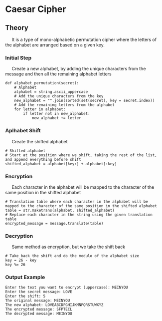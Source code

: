 # Caesar Cipher

## Theory
&ensp;&ensp;&ensp;It is a type of mono-alphabetic permutation cipher where the letters of the alphabet are arranged based on a given key.

### Initial Step 
&ensp;&ensp;&ensp;Create a new alphabet, by adding the unique characters from the message and then all the remaining alphabet letters
```
def alphabet_permutation(secret):
    # Alphabet
    alphabet = string.ascii_uppercase
    # Add the unique characters from the key
    new_alphabet = "".join(sorted(set(secret), key = secret.index))
    # Add the remaining letters from the alphabet
    for letter in alphabet:
        if letter not in new_alphabet:
            new_alphabet += letter
```

### Aplhabet Shift
&ensp;&ensp;&ensp;Create the shifted alphabet
```
# Shifted alphabet
# Start at the position where we shift, taking the rest of the list, and append everything before shift 
shifted_alphabet = alphabet[key:] + alphabet[:key]
```

### Encryption
&ensp;&ensp;&ensp;Each character in the alphabet will be mapped to the character of the same position in the shifted alphabet 
```
# Translation table where each character in the alphabet will be mapped to the character of the same position in the shifted alphabet 
table = str.maketrans(alphabet, shifted_alphabet)
# Replace each character in the string using the given translation table
encrypted_message = message.translate(table)
```

### Decryption
&ensp;&ensp;&ensp;Same method as encryption, but we take the shift back
```
# Take back the shift and do the modulo of the alphabet size
key = 26 - key
key %= 26
```

### Output Example
```
Enter the text you want to encrypt (uppercase): MEINYOU
Enter the secret message: LOVE
Enter the shift: 5
The original message: MEINYOU
The new alphabet: LOVEABCDFGHIJKMNPQRSTUWXYZ
The encrypted message: SFPTECL
The decrypted message: MEINYOU
```